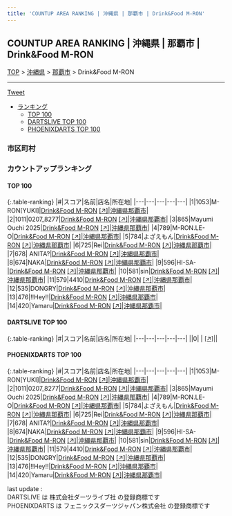 ```yaml
---
title: 'COUNTUP AREA RANKING | 沖縄県 | 那覇市 | Drink&Food M-RON'
---
```

## COUNTUP AREA RANKING | 沖縄県 | 那覇市 | Drink&Food M-RON

[TOP](/darts/rank/) > [沖縄県](/darts/rank/沖縄県/) > [那覇市](/darts/rank/沖縄県/那覇市/) > Drink&Food M-RON

___

<a href="https://twitter.com/share?ref_src=twsrc%5Etfw" data-text="COUNTUP AREA RANKING | 沖縄県那覇市Drink&Food M-RON" class="twitter-share-button" data-hashtags="DARTSLIVE,PHOENIXDARTS,darts,ダーツ" data-show-count="false">Tweet</a>

* [ランキング](#カウントアップランキング)
    * [TOP 100](#top-100)
    * [DARTSLIVE TOP 100](#dartslive-top-100)
    * [PHOENIXDARTS TOP 100](#phoenixdarts-top-100)

### 市区町村

<ul>

</ul>

### カウントアップランキング

#### TOP 100



{:.table-ranking}
|#|スコア|名前|店名|所在地|
|---|---|---|---|---|
|1|1053|<span class="rank-name-pd">M-RON[YUKI]</span>|<a href="/darts/rank/shops/9240.html">Drink&Food M-RON</a> <a href="https://vs.phoenixdarts.com/jp/shop/shopDetailInfo/s_9240?s_seq=9240">[↗]</a>|<a href="/darts/rank/沖縄県/那覇市">沖縄県那覇市</a>|
|2|1011|<span class="rank-name-pd">0207_8277</span>|<a href="/darts/rank/shops/9240.html">Drink&Food M-RON</a> <a href="https://vs.phoenixdarts.com/jp/shop/shopDetailInfo/s_9240?s_seq=9240">[↗]</a>|<a href="/darts/rank/沖縄県/那覇市">沖縄県那覇市</a>|
|3|865|<span class="rank-name-pd">Mayumi Ouchi 2025</span>|<a href="/darts/rank/shops/9240.html">Drink&Food M-RON</a> <a href="https://vs.phoenixdarts.com/jp/shop/shopDetailInfo/s_9240?s_seq=9240">[↗]</a>|<a href="/darts/rank/沖縄県/那覇市">沖縄県那覇市</a>|
|4|789|<span class="rank-name-pd">M-RON.LE-O</span>|<a href="/darts/rank/shops/9240.html">Drink&Food M-RON</a> <a href="https://vs.phoenixdarts.com/jp/shop/shopDetailInfo/s_9240?s_seq=9240">[↗]</a>|<a href="/darts/rank/沖縄県/那覇市">沖縄県那覇市</a>|
|5|784|<span class="rank-name-pd">よざえもん</span>|<a href="/darts/rank/shops/9240.html">Drink&Food M-RON</a> <a href="https://vs.phoenixdarts.com/jp/shop/shopDetailInfo/s_9240?s_seq=9240">[↗]</a>|<a href="/darts/rank/沖縄県/那覇市">沖縄県那覇市</a>|
|6|725|<span class="rank-name-pd">Rei</span>|<a href="/darts/rank/shops/9240.html">Drink&Food M-RON</a> <a href="https://vs.phoenixdarts.com/jp/shop/shopDetailInfo/s_9240?s_seq=9240">[↗]</a>|<a href="/darts/rank/沖縄県/那覇市">沖縄県那覇市</a>|
|7|678|<span class="rank-name-pd"> ANITA?</span>|<a href="/darts/rank/shops/9240.html">Drink&Food M-RON</a> <a href="https://vs.phoenixdarts.com/jp/shop/shopDetailInfo/s_9240?s_seq=9240">[↗]</a>|<a href="/darts/rank/沖縄県/那覇市">沖縄県那覇市</a>|
|8|674|<span class="rank-name-pd">NAKA</span>|<a href="/darts/rank/shops/9240.html">Drink&Food M-RON</a> <a href="https://vs.phoenixdarts.com/jp/shop/shopDetailInfo/s_9240?s_seq=9240">[↗]</a>|<a href="/darts/rank/沖縄県/那覇市">沖縄県那覇市</a>|
|9|596|<span class="rank-name-pd">HI-SA-</span>|<a href="/darts/rank/shops/9240.html">Drink&Food M-RON</a> <a href="https://vs.phoenixdarts.com/jp/shop/shopDetailInfo/s_9240?s_seq=9240">[↗]</a>|<a href="/darts/rank/沖縄県/那覇市">沖縄県那覇市</a>|
|10|581|<span class="rank-name-pd">sin</span>|<a href="/darts/rank/shops/9240.html">Drink&Food M-RON</a> <a href="https://vs.phoenixdarts.com/jp/shop/shopDetailInfo/s_9240?s_seq=9240">[↗]</a>|<a href="/darts/rank/沖縄県/那覇市">沖縄県那覇市</a>|
|11|579|<span class="rank-name-pd">4410</span>|<a href="/darts/rank/shops/9240.html">Drink&Food M-RON</a> <a href="https://vs.phoenixdarts.com/jp/shop/shopDetailInfo/s_9240?s_seq=9240">[↗]</a>|<a href="/darts/rank/沖縄県/那覇市">沖縄県那覇市</a>|
|12|535|<span class="rank-name-pd">DONGRY</span>|<a href="/darts/rank/shops/9240.html">Drink&Food M-RON</a> <a href="https://vs.phoenixdarts.com/jp/shop/shopDetailInfo/s_9240?s_seq=9240">[↗]</a>|<a href="/darts/rank/沖縄県/那覇市">沖縄県那覇市</a>|
|13|476|<span class="rank-name-pd">!!Hey!!</span>|<a href="/darts/rank/shops/9240.html">Drink&Food M-RON</a> <a href="https://vs.phoenixdarts.com/jp/shop/shopDetailInfo/s_9240?s_seq=9240">[↗]</a>|<a href="/darts/rank/沖縄県/那覇市">沖縄県那覇市</a>|
|14|420|<span class="rank-name-pd">Yamaru</span>|<a href="/darts/rank/shops/9240.html">Drink&Food M-RON</a> <a href="https://vs.phoenixdarts.com/jp/shop/shopDetailInfo/s_9240?s_seq=9240">[↗]</a>|<a href="/darts/rank/沖縄県/那覇市">沖縄県那覇市</a>|


#### DARTSLIVE TOP 100



{:.table-ranking}
|#|スコア|名前|店名|所在地|
|---|---|---|---|---|
||0|<span class="rank-name-dl"> </span>|<a href="/darts/rank/shops/.html"></a> <a href="">[↗]</a>|<a href="/darts/rank//"></a>|


#### PHOENIXDARTS TOP 100



{:.table-ranking}
|#|スコア|名前|店名|所在地|
|---|---|---|---|---|
|1|1053|<span class="rank-name-pd">M-RON[YUKI]</span>|<a href="/darts/rank/shops/9240.html">Drink&Food M-RON</a> <a href="https://vs.phoenixdarts.com/jp/shop/shopDetailInfo/s_9240?s_seq=9240">[↗]</a>|<a href="/darts/rank/沖縄県/那覇市">沖縄県那覇市</a>|
|2|1011|<span class="rank-name-pd">0207_8277</span>|<a href="/darts/rank/shops/9240.html">Drink&Food M-RON</a> <a href="https://vs.phoenixdarts.com/jp/shop/shopDetailInfo/s_9240?s_seq=9240">[↗]</a>|<a href="/darts/rank/沖縄県/那覇市">沖縄県那覇市</a>|
|3|865|<span class="rank-name-pd">Mayumi Ouchi 2025</span>|<a href="/darts/rank/shops/9240.html">Drink&Food M-RON</a> <a href="https://vs.phoenixdarts.com/jp/shop/shopDetailInfo/s_9240?s_seq=9240">[↗]</a>|<a href="/darts/rank/沖縄県/那覇市">沖縄県那覇市</a>|
|4|789|<span class="rank-name-pd">M-RON.LE-O</span>|<a href="/darts/rank/shops/9240.html">Drink&Food M-RON</a> <a href="https://vs.phoenixdarts.com/jp/shop/shopDetailInfo/s_9240?s_seq=9240">[↗]</a>|<a href="/darts/rank/沖縄県/那覇市">沖縄県那覇市</a>|
|5|784|<span class="rank-name-pd">よざえもん</span>|<a href="/darts/rank/shops/9240.html">Drink&Food M-RON</a> <a href="https://vs.phoenixdarts.com/jp/shop/shopDetailInfo/s_9240?s_seq=9240">[↗]</a>|<a href="/darts/rank/沖縄県/那覇市">沖縄県那覇市</a>|
|6|725|<span class="rank-name-pd">Rei</span>|<a href="/darts/rank/shops/9240.html">Drink&Food M-RON</a> <a href="https://vs.phoenixdarts.com/jp/shop/shopDetailInfo/s_9240?s_seq=9240">[↗]</a>|<a href="/darts/rank/沖縄県/那覇市">沖縄県那覇市</a>|
|7|678|<span class="rank-name-pd"> ANITA?</span>|<a href="/darts/rank/shops/9240.html">Drink&Food M-RON</a> <a href="https://vs.phoenixdarts.com/jp/shop/shopDetailInfo/s_9240?s_seq=9240">[↗]</a>|<a href="/darts/rank/沖縄県/那覇市">沖縄県那覇市</a>|
|8|674|<span class="rank-name-pd">NAKA</span>|<a href="/darts/rank/shops/9240.html">Drink&Food M-RON</a> <a href="https://vs.phoenixdarts.com/jp/shop/shopDetailInfo/s_9240?s_seq=9240">[↗]</a>|<a href="/darts/rank/沖縄県/那覇市">沖縄県那覇市</a>|
|9|596|<span class="rank-name-pd">HI-SA-</span>|<a href="/darts/rank/shops/9240.html">Drink&Food M-RON</a> <a href="https://vs.phoenixdarts.com/jp/shop/shopDetailInfo/s_9240?s_seq=9240">[↗]</a>|<a href="/darts/rank/沖縄県/那覇市">沖縄県那覇市</a>|
|10|581|<span class="rank-name-pd">sin</span>|<a href="/darts/rank/shops/9240.html">Drink&Food M-RON</a> <a href="https://vs.phoenixdarts.com/jp/shop/shopDetailInfo/s_9240?s_seq=9240">[↗]</a>|<a href="/darts/rank/沖縄県/那覇市">沖縄県那覇市</a>|
|11|579|<span class="rank-name-pd">4410</span>|<a href="/darts/rank/shops/9240.html">Drink&Food M-RON</a> <a href="https://vs.phoenixdarts.com/jp/shop/shopDetailInfo/s_9240?s_seq=9240">[↗]</a>|<a href="/darts/rank/沖縄県/那覇市">沖縄県那覇市</a>|
|12|535|<span class="rank-name-pd">DONGRY</span>|<a href="/darts/rank/shops/9240.html">Drink&Food M-RON</a> <a href="https://vs.phoenixdarts.com/jp/shop/shopDetailInfo/s_9240?s_seq=9240">[↗]</a>|<a href="/darts/rank/沖縄県/那覇市">沖縄県那覇市</a>|
|13|476|<span class="rank-name-pd">!!Hey!!</span>|<a href="/darts/rank/shops/9240.html">Drink&Food M-RON</a> <a href="https://vs.phoenixdarts.com/jp/shop/shopDetailInfo/s_9240?s_seq=9240">[↗]</a>|<a href="/darts/rank/沖縄県/那覇市">沖縄県那覇市</a>|
|14|420|<span class="rank-name-pd">Yamaru</span>|<a href="/darts/rank/shops/9240.html">Drink&Food M-RON</a> <a href="https://vs.phoenixdarts.com/jp/shop/shopDetailInfo/s_9240?s_seq=9240">[↗]</a>|<a href="/darts/rank/沖縄県/那覇市">沖縄県那覇市</a>|


<div class="footer border-top border-gray-light mt-5 pt-3 text-right text-gray">
    last update : <span style="font-weight: italic" id="foot_last_modified"></span><br />
    DARTSLIVE は 株式会社ダーツライブ社 の登録商標です<br />
    PHOENIXDARTS は フェニックスダーツジャパン株式会社 の登録商標です<br />
</div>

<script src="https://cdnjs.cloudflare.com/ajax/libs/jquery.tablesorter/2.31.3/js/jquery.tablesorter.min.js" integrity="sha512-qzgd5cYSZcosqpzpn7zF2ZId8f/8CHmFKZ8j7mU4OUXTNRd5g+ZHBPsgKEwoqxCtdQvExE5LprwwPAgoicguNg==" crossorigin="anonymous" referrerpolicy="no-referrer"></script>
<link rel="stylesheet" href="https://cdnjs.cloudflare.com/ajax/libs/jquery.tablesorter/2.31.3/css/theme.default.min.css" integrity="sha512-wghhOJkjQX0Lh3NSWvNKeZ0ZpNn+SPVXX1Qyc9OCaogADktxrBiBdKGDoqVUOyhStvMBmJQ8ZdMHiR3wuEq8+w==" crossorigin="anonymous" referrerpolicy="no-referrer" />
<script>
$(function() {
    $(".table-ranking").tablesorter({sortList:[[0, 0]]});
    $("#foot_last_modified").text(formatDate(new Date(document.lastModified), 'yyyy-MM-dd HH:mm:ss'));
});
</script>

<script async src="https://platform.twitter.com/widgets.js" charset="utf-8"></script>